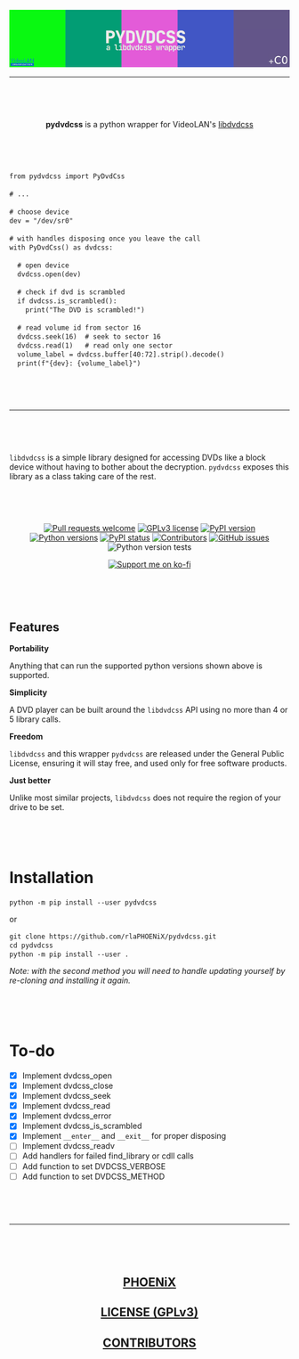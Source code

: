 <span align="center">

![Banner](banner.png?raw=true)

</span>

---

<p>&nbsp;</p><p>&nbsp;</p>

<p align="center"><strong>pydvdcss</strong> is a python wrapper for VideoLAN's <a href="https://www.videolan.org/developers/libdvdcss.html">libdvdcss</a></p>

<p>&nbsp;</p><p>&nbsp;</p>

    from pydvdcss import PyDvdCss

    # ...

    # choose device
    dev = "/dev/sr0"

    # with handles disposing once you leave the call
    with PyDvdCss() as dvdcss:

      # open device
      dvdcss.open(dev)

      # check if dvd is scrambled
      if dvdcss.is_scrambled():
        print("The DVD is scrambled!")
      
      # read volume id from sector 16
      dvdcss.seek(16)  # seek to sector 16
      dvdcss.read(1)   # read only one sector
      volume_label = dvdcss.buffer[40:72].strip().decode()
      print(f"{dev}: {volume_label}")

<p>&nbsp;</p><p>&nbsp;</p>

---

<p>&nbsp;</p><p>&nbsp;</p>

`libdvdcss` is a simple library designed for accessing DVDs like a block device without having to bother about the decryption. `pydvdcss` exposes this library as a class taking care of the rest.

<p>&nbsp;</p><p>&nbsp;</p>

<span align="center">

[![Pull requests welcome](https://img.shields.io/badge/PRs-welcome-brightgreen)](http://makeapullrequest.com)
[![GPLv3 license](https://img.shields.io/badge/license-GPLv3-blue)](https://github.com/rlaPHOENiX/pydvdcss/blob/master/LICENSE)
[![PyPI version](https://img.shields.io/pypi/v/pydvdcss)](https://pypi.python.org/pypi/pydvdcss)
[![Python versions](https://img.shields.io/pypi/pyversions/pydvdcss)](https://pypi.python.org/pypi/pydvdcss)
[![PyPI status](https://img.shields.io/pypi/status/pydvdcss)](https://pypi.python.org/pypi/pydvdcss)
[![Contributors](https://img.shields.io/github/contributors/rlaPHOENiX/pydvdcss)](https://github.com/rlaPHOENiX/pydvdcss/graphs/contributors)
[![GitHub issues](https://img.shields.io/github/issues/rlaPHOENiX/pydvdcss)](https://github.com/rlaPHOENiX/pydvdcss/issues)
![Python version tests](https://github.com/rlaPHOENiX/pydvdcss/workflows/Version%20tests/badge.svg?branch=master)

[![Support me on ko-fi](https://www.ko-fi.com/img/githubbutton_sm.svg)](https://ko-fi.com/W7W01KX2G)

</span>

<p>&nbsp;</p><p>&nbsp;</p>

## Features

**Portability**

Anything that can run the supported python versions shown above is supported.

**Simplicity**

A DVD player can be built around the `libdvdcss` API using no more than 4 or 5 library calls.

**Freedom**

`libdvdcss` and this wrapper `pydvdcss` are released under the General Public License, ensuring it will stay free, and used only for free software products.

**Just better**

Unlike most similar projects, `libdvdcss` does not require the region of your drive to be set.

<p>&nbsp;</p><p>&nbsp;</p>

# Installation

    python -m pip install --user pydvdcss

or

    git clone https://github.com/rlaPHOENiX/pydvdcss.git
    cd pydvdcss
    python -m pip install --user .

*Note: with the second method you will need to handle updating yourself by re-cloning and installing it again.*

<p>&nbsp;</p><p>&nbsp;</p>

# To-do

- [X] Implement dvdcss_open
- [X] Implement dvdcss_close
- [X] Implement dvdcss_seek
- [X] Implement dvdcss_read
- [X] Implement dvdcss_error
- [X] Implement dvdcss_is_scrambled
- [X] Implement `__enter__` and `__exit__` for proper disposing
- [ ] Implement dvdcss_readv
- [ ] Add handlers for failed find_library or cdll calls
- [ ] Add function to set DVDCSS_VERBOSE
- [ ] Add function to set DVDCSS_METHOD

<p>&nbsp;</p><p>&nbsp;</p>

---

<p>&nbsp;</p><p>&nbsp;</p>

<span align="center">

## [PHOENiX](https://github.com/rlaPHOENiX)

## [LICENSE (GPLv3)](https://github.com/rlaPHOENiX/pydvdcss/blob/master/LICENSE)

## [CONTRIBUTORS](https://github.com/rlaPHOENiX/pydvdcss/graphs/contributors)

</span>